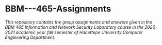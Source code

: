 # BBM---465-Assignments
*This repository contains the group assignments and answers given in the BBM 465 Information and Network Security Laboratory course in the 2020-2021 academic year fall semester of Hacettepe University Computer Engineering Department.*
